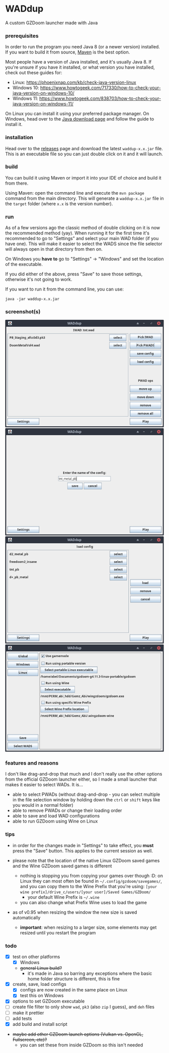 # WADdup
A custom GZDoom launcher made with Java

### prerequisites

In order to run the program you need Java 8 (or a newer version) installed. If you want to build it from source, [Maven](https://maven.apache.org/download.cgi) is the best option.

Most people have a version of Java installed, and it's usually Java 8. If you're unsure if you have it installed, or what version you have installed, check out these guides for:
- Linux: https://phoenixnap.com/kb/check-java-version-linux
- Windows 10: https://www.howtogeek.com/717330/how-to-check-your-java-version-on-windows-10/
- Windows 11: https://www.howtogeek.com/838703/how-to-check-your-java-version-on-windows-11/

On Linux you can install it using your preferred package manager. On Windows, head over to the [Java download page](https://www.java.com/en/download/) and follow the guide to install it.

### installation

Head over to the [releases](https://github.com/slendersnax/WADdup/releases/) page and download the latest `waddup-x.x.jar` file. This is an executable file so you can just double click on it and it will launch.

### build

You can build it using Maven or import it into your IDE of choice and build it from there.

Using Maven: open the command line and execute the `mvn package` command from the main directory. This will generate a `waddup-x.x.jar` file in the `target` folder (where `x.x` is the version number).

### run

As of a few versions ago the classic method of double clicking on it is now the recommended method (yay). When running it for the first time it's recommended to go to "Settings" and select your main WAD folder (if you have one). This will make it easier to select the WADS since the file selector will always open in that directory from then on.

On Windows you **have to** go to "Settings" -> "Windows" and set the location of the executable.

If you did either of the above, press "Save" to save those settings, otherwise it's not going to work.

If you want to run it from the command line, you can use:
```
java -jar waddup-x.x.jar
```

### screenshot(s)

![screenshot 1](screenshots/waddup_1.png?)
![screenshot 2](screenshots/waddup_2.png?)
![screenshot 3](screenshots/waddup_3.png?)
![screenshot 4](screenshots/waddup_4.png?)

### features and reasons

I don't like drag-and-drop that much and I don't really use the other options from the official GZDoom launcher either, so I made a small launcher that makes it easier to select WADs. It is...

- able to select PWADs (without drag-and-drop - you can select multiple in the file selection window by holding down the `ctrl` or `shift` keys like you would in a normal folder)
- able to remove PWADs or change their loading order
- able to save and load WAD configurations
- able to run GZDoom using Wine on Linux

### tips

- in order for the changes made in "Settings" to take effect, you **must** press the "Save" button. This applies to the current session as well.
- please note that the location of the native Linux GZDoom saved games and the Wine GZDoom saved games is different
	- nothing is stopping you from copying your games over though :D: on Linux they can most often be found in `~/.config/gzdoom/savegames/`, and you can copy them to the Wine Prefix that you're using: `[your wine prefix]/drive_c/users/[your user]/Saved Games/GZDoom/`
		- your default Wine Prefix is `~/.wine`
	- you can also change what Prefix Wine uses to load the game

- as of v0.95 when resizing the window the new size is saved automatically
	- **important**: when resizing to a larger size, some elements may get resized until you restart the program 

### todo

- [x] test on other platforms
	- [x] Windows
	- ~~general Linux build?~~
		- it's made in Java so barring any exceptions where the basic home folder structure is different, this is fine
- [x] create, save, load configs
	- [x] configs are now created in the same place on Linux
	- [x] test this on Windows
- [x] options to set GZDoom executable
- [ ] create file filter to only show `wad`, `pk3` (also `zip` I guess), and `deh` files 
- [ ] make it prettier
- [ ] add tests
- [x] add build and install script
- ~~maybe add other GZDoom launch options (Vulkan vs. OpenGL, Fullscreen, etc)?~~
	- you can set these from inside GZDoom so this isn't needed